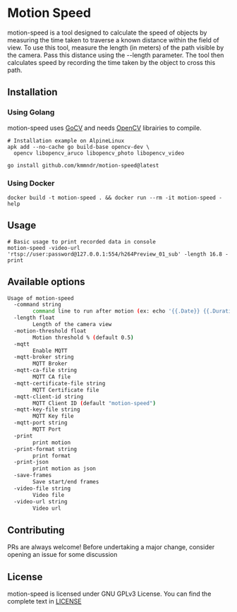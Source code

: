 # Motion Speed

motion-speed is a tool designed to calculate the speed of objects by
measuring the time taken to traverse a known distance within the field of view.
To use this tool, measure the length (in meters) of the path visible by the
camera. Pass this distance using the --length parameter. The tool
then calculates speed by recording the time taken by the object to cross this
path.

## Installation

### Using Golang

motion-speed uses [GoCV](https://gocv.io/) and needs
[OpenCV](https://opencv.org/) librairies to compile.

```
# Installation example on AlpineLinux
apk add --no-cache go build-base opencv-dev \
  opencv libopencv_aruco libopencv_photo libopencv_video
```

```
go install github.com/kmmndr/motion-speed@latest
```

### Using Docker

```
docker build -t motion-speed . && docker run --rm -it motion-speed -help
```

## Usage

```
# Basic usage to print recorded data in console
motion-speed -video-url 'rtsp://user:password@127.0.0.1:554/h264Preview_01_sub' -length 16.8 -print
```

## Available options

```sh
Usage of motion-speed
  -command string
        command line to run after motion (ex: echo '{{.Date}} {{.Duration}} {{.Speed}})'
  -length float
        Length of the camera view
  -motion-threshold float
        Motion threshold % (default 0.5)
  -mqtt
        Enable MQTT
  -mqtt-broker string
        MQTT Broker
  -mqtt-ca-file string
        MQTT CA file
  -mqtt-certificate-file string
        MQTT Certificate file
  -mqtt-client-id string
        MQTT Client ID (default "motion-speed")
  -mqtt-key-file string
        MQTT Key file
  -mqtt-port string
        MQTT Port
  -print
        print motion
  -print-format string
        print format
  -print-json
        print motion as json
  -save-frames
        Save start/end frames
  -video-file string
        Video file
  -video-url string
        Video url
```

## Contributing

PRs are always welcome! Before undertaking a major change, consider opening an issue for some discussion

## License

motion-speed is licensed under GNU GPLv3 License. You can find the complete text in [LICENSE](LICENSE)
